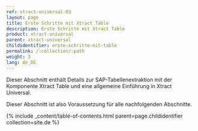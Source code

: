 ```yaml
---
ref: xtract-universal-03
layout: page
title: Erste Schritte mit Xtract Table
description: Erste Schritte mit Xtract Table
product: xtract-universal
parent: xtract-universal
childidentifier: erste-schritte-mit-table
permalink: /:collection/:path
weight: 3
lang: de_DE
---
```


Dieser Abschnitt enthält Details zur SAP-Tabellenextraktion mit der Komponente Xtract Table und eine allgemeine Einführung in Xtract Universal.

Dieser Abschnitt ist also Voraussetzung für alle nachfolgenden Abschnitte.

{% include _content/table-of-contents.html parent=page.childidentifier collection=site.de %}
